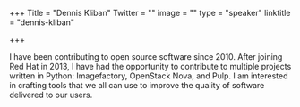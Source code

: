+++
Title = "Dennis Kliban"
Twitter = ""
image = ""
type = "speaker"
linktitle = "dennis-kliban"

+++

 I have been contributing to open source software since 2010. After joining Red Hat in 2013, I have had the opportunity to contribute to multiple projects written in Python: Imagefactory, OpenStack Nova, and Pulp. I am interested in crafting tools that we all can use to improve the quality of software delivered to our users.


